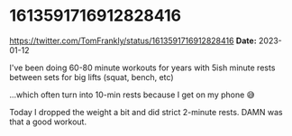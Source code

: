# 1613591716912828416
https://twitter.com/TomFrankly/status/1613591716912828416
**Date:** 2023-01-12

I've been doing 60-80 minute workouts for years with 5ish minute rests between sets for big lifts (squat, bench, etc)

...which often turn into 10-min rests because I get on my phone 😅

Today I dropped the weight a bit and did strict 2-minute rests. DAMN was that a good workout.
